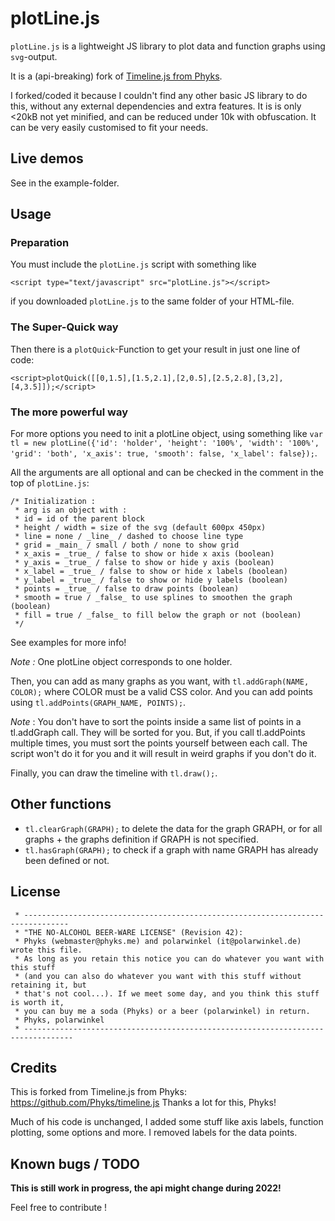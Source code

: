 # plotLine.js

`plotLine.js` is a lightweight JS library to plot data and function graphs using `svg`-output.

It is a (api-breaking) fork of [Timeline.js from Phyks](https://github.com/Phyks/timeline.js).

I forked/coded it because I couldn't find any other basic JS library to do this, without any external dependencies and extra features. It is is only <20kB not yet minified, and can be reduced under 10k with obfuscation. It can be very easily customised to fit your needs.

## Live demos

See in the example-folder.

## Usage

### Preparation

You must include the `plotLine.js` script with something like

`<script type="text/javascript" src="plotLine.js"></script>`

if you downloaded `plotLine.js` to the same folder of your HTML-file.

### The Super-Quick way

Then there is a `plotQuick`-Function to get your result in just one line of code:

`<script>plotQuick([[0,1.5],[1.5,2.1],[2,0.5],[2.5,2.8],[3,2],[4,3.5]]);</script>`

### The more powerful way

For more options you need to init a plotLine object, using something like `var tl = new plotLine({'id': 'holder', 'height': '100%', 'width': '100%', 'grid': 'both', 'x_axis': true, 'smooth': false, 'x_label': false});`.

All the arguments are all optional and can be checked in the comment in the top of `plotLine.js`:

```
/* Initialization :
 * arg is an object with :
 * id = id of the parent block
 * height / width = size of the svg (default 600px 450px)
 * line = none / _line_ / dashed to choose line type
 * grid = _main_ / small / both / none to show grid
 * x_axis = _true_ / false to show or hide x axis (boolean)
 * y_axis = _true_ / false to show or hide y axis (boolean)
 * x_label = _true_ / false to show or hide x labels (boolean)
 * y_label = _true_ / false to show or hide y labels (boolean)
 * points = _true_ / false to draw points (boolean)
 * smooth = true / _false_ to use splines to smoothen the graph (boolean)
 * fill = true / _false_ to fill below the graph or not (boolean)
 */
```

See examples for more info!

_Note :_ One plotLine object corresponds to one holder.

Then, you can add as many graphs as you want, with `tl.addGraph(NAME, COLOR);` where COLOR must be a valid CSS color.
And you can add points using `tl.addPoints(GRAPH_NAME, POINTS);`.

_Note_ : You don't have to sort the points inside a same list of points in a tl.addGraph call. They will be sorted for you. But, if you call tl.addPoints multiple times, you must sort the points yourself between each call. The script won't do it for you and it will result in weird graphs if you don't do it.

Finally, you can draw the timeline with `tl.draw();`.

## Other functions

* `tl.clearGraph(GRAPH);` to delete the data for the graph GRAPH, or for all graphs + the graphs definition if GRAPH is not specified.
* `tl.hasGraph(GRAPH);` to check if a graph with name GRAPH has already been defined or not.

## License

```
 * --------------------------------------------------------------------------------
 * "THE NO-ALCOHOL BEER-WARE LICENSE" (Revision 42):
 * Phyks (webmaster@phyks.me) and polarwinkel (it@polarwinkel.de) wrote this file.
 * As long as you retain this notice you can do whatever you want with this stuff 
 * (and you can also do whatever you want with this stuff without retaining it, but
 * that's not cool...). If we meet some day, and you think this stuff is worth it,
 * you can buy me a soda (Phyks) or a beer (polarwinkel) in return.
 * Phyks, polarwinkel
 * ---------------------------------------------------------------------------------
```

## Credits

This is forked from Timeline.js from Phyks:
https://github.com/Phyks/timeline.js
Thanks a lot for this, Phyks!

Much of his code is unchanged, I added some stuff like axis labels, function plotting, some options and more.
I removed labels for the data points.

## Known bugs / TODO

__This is still work in progress, the api might change during 2022!__

Feel free to contribute !
